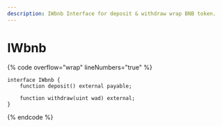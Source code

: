 ```yaml
---
description: IWbnb Interface for deposit & withdraw wrap BNB token.
---
```


# IWbnb

{% code overflow="wrap" lineNumbers="true" %}
```solidity
interface IWbnb {
    function deposit() external payable;

    function withdraw(uint wad) external;
}
```
{% endcode %}
